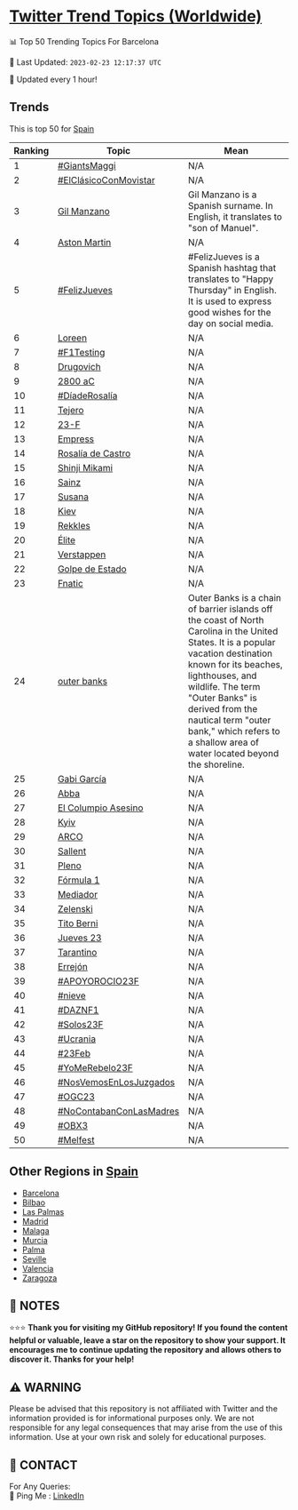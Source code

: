 [Twitter Trend Topics (Worldwide)](https://github.com/ErcinDedeoglu/Twitter-Trend-Topics)
==========


📊 Top 50 Trending Topics For Barcelona

📆 Last Updated: `2023-02-23 12:17:37 UTC`

🔧 Updated every 1 hour!


## Trends

This is top 50 for [Spain](</Spain>)

| Ranking | Topic | Mean |
| ------- | ------------ | ------------ |
| 1 | [#GiantsMaggi](http://twitter.com/search?q=%23GiantsMaggi) | N/A |
| 2 | [#ElClásicoConMovistar](http://twitter.com/search?q=%23ElCl%c3%a1sicoConMovistar) | N/A |
| 3 | [Gil Manzano](http://twitter.com/search?q=Gil+Manzano) | Gil Manzano is a Spanish surname. In English, it translates to "son of Manuel". |
| 4 | [Aston Martin](http://twitter.com/search?q=Aston+Martin) | N/A |
| 5 | [#FelizJueves](http://twitter.com/search?q=%23FelizJueves) | #FelizJueves is a Spanish hashtag that translates to "Happy Thursday" in English. It is used to express good wishes for the day on social media. |
| 6 | [Loreen](http://twitter.com/search?q=Loreen) | N/A |
| 7 | [#F1Testing](http://twitter.com/search?q=%23F1Testing) | N/A |
| 8 | [Drugovich](http://twitter.com/search?q=Drugovich) | N/A |
| 9 | [2800 aC](http://twitter.com/search?q=2800+aC) | N/A |
| 10 | [#DíadeRosalía](http://twitter.com/search?q=%23D%c3%adadeRosal%c3%ada) | N/A |
| 11 | [Tejero](http://twitter.com/search?q=Tejero) | N/A |
| 12 | [23-F](http://twitter.com/search?q=23-F) | N/A |
| 13 | [Empress](http://twitter.com/search?q=Empress) | N/A |
| 14 | [Rosalía de Castro](http://twitter.com/search?q=Rosal%c3%ada+de+Castro) | N/A |
| 15 | [Shinji Mikami](http://twitter.com/search?q=Shinji+Mikami) | N/A |
| 16 | [Sainz](http://twitter.com/search?q=Sainz) | N/A |
| 17 | [Susana](http://twitter.com/search?q=Susana) | N/A |
| 18 | [Kiev](http://twitter.com/search?q=Kiev) | N/A |
| 19 | [Rekkles](http://twitter.com/search?q=Rekkles) | N/A |
| 20 | [Élite](http://twitter.com/search?q=%c3%89lite) | N/A |
| 21 | [Verstappen](http://twitter.com/search?q=Verstappen) | N/A |
| 22 | [Golpe de Estado](http://twitter.com/search?q=Golpe+de+Estado) | N/A |
| 23 | [Fnatic](http://twitter.com/search?q=Fnatic) | N/A |
| 24 | [outer banks](http://twitter.com/search?q=outer+banks) | Outer Banks is a chain of barrier islands off the coast of North Carolina in the United States. It is a popular vacation destination known for its beaches, lighthouses, and wildlife. The term "Outer Banks" is derived from the nautical term "outer bank," which refers to a shallow area of water located beyond the shoreline. |
| 25 | [Gabi García](http://twitter.com/search?q=Gabi+Garc%c3%ada) | N/A |
| 26 | [Abba](http://twitter.com/search?q=Abba) | N/A |
| 27 | [El Columpio Asesino](http://twitter.com/search?q=El+Columpio+Asesino) | N/A |
| 28 | [Kyiv](http://twitter.com/search?q=Kyiv) | N/A |
| 29 | [ARCO](http://twitter.com/search?q=ARCO) | N/A |
| 30 | [Sallent](http://twitter.com/search?q=Sallent) | N/A |
| 31 | [Pleno](http://twitter.com/search?q=Pleno) | N/A |
| 32 | [Fórmula 1](http://twitter.com/search?q=F%c3%b3rmula+1) | N/A |
| 33 | [Mediador](http://twitter.com/search?q=Mediador) | N/A |
| 34 | [Zelenski](http://twitter.com/search?q=Zelenski) | N/A |
| 35 | [Tito Berni](http://twitter.com/search?q=Tito+Berni) | N/A |
| 36 | [Jueves 23](http://twitter.com/search?q=Jueves+23) | N/A |
| 37 | [Tarantino](http://twitter.com/search?q=Tarantino) | N/A |
| 38 | [Errejón](http://twitter.com/search?q=Errej%c3%b3n) | N/A |
| 39 | [#APOYOROCIO23F](http://twitter.com/search?q=%23APOYOROCIO23F) | N/A |
| 40 | [#nieve](http://twitter.com/search?q=%23nieve) | N/A |
| 41 | [#DAZNF1](http://twitter.com/search?q=%23DAZNF1) | N/A |
| 42 | [#Solos23F](http://twitter.com/search?q=%23Solos23F) | N/A |
| 43 | [#Ucrania](http://twitter.com/search?q=%23Ucrania) | N/A |
| 44 | [#23Feb](http://twitter.com/search?q=%2323Feb) | N/A |
| 45 | [#YoMeRebelo23F](http://twitter.com/search?q=%23YoMeRebelo23F) | N/A |
| 46 | [#NosVemosEnLosJuzgados](http://twitter.com/search?q=%23NosVemosEnLosJuzgados) | N/A |
| 47 | [#OGC23](http://twitter.com/search?q=%23OGC23) | N/A |
| 48 | [#NoContabanConLasMadres](http://twitter.com/search?q=%23NoContabanConLasMadres) | N/A |
| 49 | [#OBX3](http://twitter.com/search?q=%23OBX3) | N/A |
| 50 | [#Melfest](http://twitter.com/search?q=%23Melfest) | N/A |



## Other Regions in [Spain](</Spain>)

* [Barcelona](</Spain/Barcelona.md>)
* [Bilbao](</Spain/Bilbao.md>)
* [Las Palmas](</Spain/Las Palmas.md>)
* [Madrid](</Spain/Madrid.md>)
* [Malaga](</Spain/Malaga.md>)
* [Murcia](</Spain/Murcia.md>)
* [Palma](</Spain/Palma.md>)
* [Seville](</Spain/Seville.md>)
* [Valencia](</Spain/Valencia.md>)
* [Zaragoza](</Spain/Zaragoza.md>)



## 📝 NOTES

⭐⭐⭐ **Thank you for visiting my GitHub repository! If you found the content helpful or valuable, leave a star on the repository to show your support. It encourages me to continue updating the repository and allows others to discover it. Thanks for your help!**


## ⚠️ WARNING

Please be advised that this repository is not affiliated with Twitter and the information provided is for informational purposes only. We are not responsible for any legal consequences that may arise from the use of this information. Use at your own risk and solely for educational purposes.


## 📨 CONTACT

 For Any Queries:  
            🏓 Ping Me : [LinkedIn](https://www.linkedin.com/in/ercindedeoglu/)
